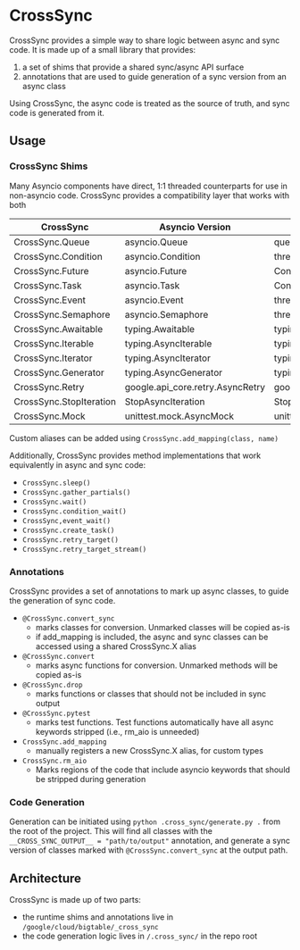 # CrossSync

CrossSync provides a simple way to share logic between async and sync code.
It is made up of a small library that provides:
1. a set of shims that provide a shared sync/async API surface
2. annotations that are used to guide generation of a sync version from an async class

Using CrossSync, the async code is treated as the source of truth, and sync code is generated from it.

## Usage

### CrossSync Shims

Many Asyncio components have direct, 1:1 threaded counterparts for use in non-asyncio code. CrossSync
provides a compatibility layer that works with both

| CrossSync | Asyncio Version | Sync Version |
| --- | --- | --- |
| CrossSync.Queue | asyncio.Queue | queue.Queue |
| CrossSync.Condition | asyncio.Condition | threading.Condition |
| CrossSync.Future | asyncio.Future | Concurrent.futures.Future |
| CrossSync.Task | asyncio.Task | Concurrent.futures.Future |
| CrossSync.Event | asyncio.Event | threading.Event |
| CrossSync.Semaphore | asyncio.Semaphore | threading.Semaphore |
| CrossSync.Awaitable | typing.Awaitable | typing.Union (no-op type) |
| CrossSync.Iterable | typing.AsyncIterable | typing.Iterable |
| CrossSync.Iterator | typing.AsyncIterator | typing.Iterator |
| CrossSync.Generator | typing.AsyncGenerator | typing.Generator |
| CrossSync.Retry | google.api_core.retry.AsyncRetry | google.api_core.retry.Retry |
| CrossSync.StopIteration | StopAsyncIteration | StopIteration |
| CrossSync.Mock | unittest.mock.AsyncMock | unittest.mock.Mock |

Custom aliases can be added using `CrossSync.add_mapping(class, name)`

Additionally, CrossSync provides method implementations that work equivalently in async and sync code:
- `CrossSync.sleep()`
- `CrossSync.gather_partials()`
- `CrossSync.wait()`
- `CrossSync.condition_wait()`
- `CrossSync,event_wait()`
- `CrossSync.create_task()`
- `CrossSync.retry_target()`
- `CrossSync.retry_target_stream()`

### Annotations

CrossSync provides a set of annotations to mark up async classes, to guide the generation of sync code.

- `@CrossSync.convert_sync`
  - marks classes for conversion. Unmarked classes will be copied as-is
  - if add_mapping is included, the async and sync classes can be accessed using a shared CrossSync.X alias
- `@CrossSync.convert`
  - marks async functions for conversion. Unmarked methods will be copied as-is
- `@CrossSync.drop`
  - marks functions or classes that should not be included in sync output
- `@CrossSync.pytest`
  - marks test functions. Test functions automatically have all async keywords stripped (i.e., rm_aio is unneeded)
- `CrossSync.add_mapping`
  - manually registers a new CrossSync.X alias, for custom types
- `CrossSync.rm_aio`
  - Marks regions of the code that include asyncio keywords that should be stripped during generation

### Code Generation

Generation can be initiated using `python .cross_sync/generate.py .` 
from the root of the project. This will find all classes with the `__CROSS_SYNC_OUTPUT__ = "path/to/output"` 
annotation, and generate a sync version of classes marked with `@CrossSync.convert_sync` at the output path.

## Architecture

CrossSync is made up of two parts:
- the runtime shims and annotations live in `/google/cloud/bigtable/_cross_sync`
- the code generation logic lives in `/.cross_sync/` in the repo root
